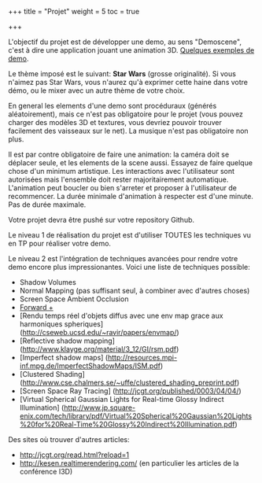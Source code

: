 +++
title = "Projet"
weight = 5
toc = true

+++

L'objectif du projet est de développer une demo, au sens "Demoscene", c'est à dire une application jouant une animation 3D. [Quelques exemples de demo](https://www.youtube.com/watch?v=gEvVHCg6fHo&list=PL9HVvEQXdWVb_Nakad9URLWoP6sngpWj1).

Le thème imposé est le suivant: **Star Wars** (grosse originalité). Si vous n'aimez pas Star Wars, vous n'aurez qu'à exprimer cette haine dans votre démo, ou le mixer avec un autre thème de votre choix.

En general les elements d'une demo sont procéduraux (générés aléatoirement), mais ce n'est pas obligatoire pour le projet (vous pouvez charger des modèles 3D et textures, vous devriez pouvoir trouver facilement des vaisseaux sur le net). La musique n'est pas obligatoire non plus.

Il est par contre obligatoire de faire une animation: la caméra doit se déplacer seule, et les elements de la scene aussi. Essayez de faire quelque chose d'un minimum artistique. Les interactions avec l'utilisateur sont autorisées mais l'ensemble doit rester majoritairement automatique. L'animation peut boucler ou bien s'arreter et proposer à l'utilisateur de recommencer. La durée minimale d'animation à respecter est d'une minute. Pas de durée maximale.

Votre projet devra être pushé sur votre repository Github.

Le niveau 1 de réalisation du projet est d'utiliser TOUTES les techniques vu en TP pour réaliser votre demo.

Le niveau 2 est l'intégration de techniques avancées pour rendre votre demo encore plus impressionantes. Voici une liste de techniques possible:

- Shadow Volumes
- Normal Mapping (pas suffisant seul, à combiner avec d'autres choses)
- Screen Space Ambient Occlusion
- [Forward +](http://fr.slideshare.net/takahiroharada/forward-34779335)
- [Rendu temps réel d'objets diffus avec une env map grace aux harmoniques spheriques] (http://cseweb.ucsd.edu/~ravir/papers/envmap/)
- [Reflective shadow mapping] (http://www.klayge.org/material/3_12/GI/rsm.pdf)
- [Imperfect shadow maps] (http://resources.mpi-inf.mpg.de/ImperfectShadowMaps/ISM.pdf)
- [Clustered Shading] (http://www.cse.chalmers.se/~uffe/clustered_shading_preprint.pdf)
- [Screen Space Ray Tracing] (http://jcgt.org/published/0003/04/04/)
- [Virtual Spherical Gaussian Lights for Real-time Glossy Indirect Illumination] (http://www.jp.square-enix.com/tech/library/pdf/Virtual%20Spherical%20Gaussian%20Lights%20for%20Real-Time%20Glossy%20Indirect%20Illumination.pdf)

Des sites où trouver d'autres articles:

- http://jcgt.org/read.html?reload=1
- http://kesen.realtimerendering.com/ (en particulier les articles de la conférence I3D)